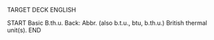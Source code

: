 TARGET DECK
ENGLISH

START
Basic
B.th.u.
Back: Abbr. (also b.t.u., btu, b.th.u.) British thermal unit(s).
END
